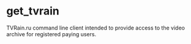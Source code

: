 # get_tvrain
TVRain.ru command line client intended to provide access to the video archive for registered paying users.
